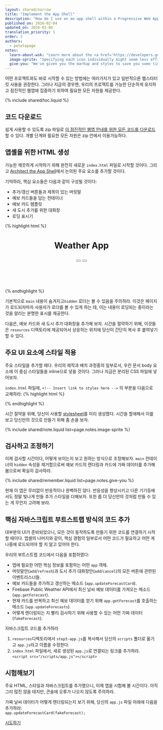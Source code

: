 ```yaml
---
layout: shared/narrow
title: "Implement the App Shell"
description: "How do I use an an app shell within a Progressive Web App?"
published_on: 2016-02-04
updated_on: 2016-02-04
translation_priority: 1
order: 2
authors:
  - petelepage
notes:
  learn-about-wsk: "Learn more about the <a href='https://developers.google.com/web/tools/starter-kit/'>Web Starter Kit</a>"
  image-sprite: "Specifying each icon individually might seem less efficient compared to using an image sprite, but we'll cache those later as part of the app shell, ensuring that they're always available, without the need to make a network request."
  give-you: "We've given you the markup and styles to save you some time and make sure you're starting on a solid foundation. In the next section, you'll have an opportunity to write your own code."
---
```


<p class="intro">
어떤 프로젝트와도 바로 시작할 수 있는 방법에는 여러가지가 있고 일반적으론 웹스타터킷 사용을 권장한다. 그러나 지금의 경우엔, 우리의 프로젝트를 가능한 단순하게 유지하고 점진적인 웹앱에 집중하기 위하여 필요한 모든 자원을 제공한다.
</p>

{% include shared/toc.liquid %}

## 코드 다운로드

쉽게 사용할 수 있도록 zip 파일로 [이 점진적인 웹앱 안내를 위한 모든 코드를 다운로드](pwa-weather.zip) 할 수 있다. 개별 단계와 필요한 모든 자원은 zip 안에서 이용가능하다.

## 앱셸을 위한 HTML 생성

가능한 깨끗하게 시작하기 위해 완전히 새로운 `index.html` 파일로 시작할 것이다. 그리고 [Architect the App Shell](step-01)에서 논의된 주요 요소를 추가할 것이다.

기억하라, 핵심 요소들은 다음과 같이 구성될 것이다:

* 추가/갱신 버튼들과 제목이 있는 머릿말
* 예보 카드들을 담는 컨테이너
* 예보 카드 템플릿
* 새 도시 추가를 위한 대화창
* 로딩 표시기

{% highlight html %}
<!DOCTYPE html>
<html>
<head>
  <meta charset="utf-8">
  <meta http-equiv="X-UA-Compatible" content="IE=edge">
  <meta name="viewport" content="width=device-width, initial-scale=1.0">
  <title>Weather App</title>
  <!-- 이곳에 link to styles.css 삽입 -->
</head>
<body>
  <header class="header">
    <h1 class="header__title">Weather App</h1>
    <button id="butRefresh" class="headerButton"></button>
    <button id="butAdd" class="headerButton"></button>
  </header>

  <main class="main" hidden>
    <!-- 이곳에 forecast-card.html 삽입 -->
  </main>

  <div class="dialog-container">
    <!-- 이곳에 add-new-city-dialog.html 삽입 -->
  </div>

  <div class="loader">
    <svg viewBox="0 0 32 32" width="32" height="32">
      <circle id="spinner" cx="16" cy="16" r="14" fill="none"></circle>
    </svg>
  </div>

  <!-- 여기에 link to app.js 삽입 -->
</body>
</html>
{% endhighlight %}

기본적으로 `main` 내용이 숨겨지고`hidden` 로더는 볼 수 있음을 주의하라. 이것은 페이지가 로드되자마자 사용자가 로더를 볼 수 있게 하는 데, 이는 내용이 로딩되는 중이라는 것을 알리는 분명한 표시를 제공한다.

다음은, 예보 카드와 새 도시 추가 대화창을 추가해 보자. 시간을 절약하기 위해, 이것들은 `resources` 디렉토리에 제공되어서 상응하는 위치에 당신이 간단히 복사 후 붙여넣기할 수 있다.

## 주요 UI 요소에 스타일 적용

주요 스타일을 추가할 때다. 우리의 제작과 배치 과정중의 일부로서, 우린 문서 body 요소에 이 중심 스타일들을 inline으로 넣을 것이다. 그러나 지금은 분리된 CSS 파일에 넣어보자.

`index.html` 파일에, `<!-- Insert link to styles here -->` 의 부분을 다음으로 교체하라: 
{% highlight html %} 
<link rel="stylesheet" type="text/css" href="styles/inline.css">
{% endhighlight %}

시간 절약을 위해, 당신이 사용할 [stylesheet](https://weather-pwa-sample.firebaseapp.com/styles/inline.css)를 미리 생성했다. 시간을 할애해서 이를 보고 당신만의 것으로 만들기 위해 좀 손을 보자.

{% include shared/note.liquid list=page.notes.image-sprite %}

## 검사하고 조정하기

이제 검사할 시간이다, 어떻게 보이는지 보고 원하는 방식으로 조정해보자. `main` 컨테이너의 `hidden` 속성을 제거함으로써 예보 카드의 렌더링과 카드에 가짜 데이터를 추가해 봄으로써 확실히 검사하라.

{% include shared/remember.liquid list=page.notes.give-you %}

현재 이 앱은 무리없이 반응적이나 완벽하진 않다. 반응성을 향상시키고 다른 기기등에서도 정말 빛나게 만들 추가 스타일을 더해보자. 또한 좀 더 당신만의 것처럼 만들 수 있는 게 무언지 고려해 보라.

## 핵심 자바스크립트 부트스트랩 방식의 코드 추가

대부분의 UI가 준비되었으니, 모든 것이 동작하도록 만들기 위한 코드를 연결하기 시작할 때이다. 앱셸의 나머지와 같이, 핵심 경험의 일부로서 어떤 코드가 필요하고 어떤 게 나중에 로드되어야 할 지 알고 있어야 한다.

우리의 부트스트랩 코드에서 다음을 포함하였다:

* 앱에 필요한 어떤 핵심 정보를 포함하는 어떤 `app` 객체.
* 머릿말안(`add`/`refresh`)과 도시 추가 대화창안(`add`/`cancel`)의 모든 버튼에 관련된 이벤트리스너들.
* 예보 카드들을 추가하고 갱신하는 메소드 (`app.updateForecastCard`).
* Firebase Public Weather API에서 최신 날씨 예보 데이터를 가져오는 메소드 (`app.getForecast`).
* 현재 카드를 반복하고 최신 예보 데이터를 얻기 위해 `app.getForecast`를 호출하는 메소드 (`app.updateForecasts`).
* 어떻게 렌더링되는 지 빨리 검사하기 위해 사용할 수 있는 어떤 가짜 데이터 (`fakeForecast`).

자바스크립트 코드를 추가하라

1. `resources`디렉토리에서 `step3-app.js`를 복사해서 당신의 `scripts` 폴더로 옮기고 `app.js`라고 이름을 수정한다.
1. `index.html` 파일에서, 새로 생성된 `app.js`로 연결되는 링크를 추가하라.<br/>
   `<script src="/scripts/app.js"></script>`

## 시험해보기

주요 HTML, 스타일과 자바스크립트를 추가했으니, 이제 앱을 시험해 볼 시간이다. 아직 그리 많진 않을 테지만, 콘솔에 오류가 나오지 않도록 주의하라.

가짜 날씨 데이터가 어떻게 렌더링되는지 보기 위해, 당신의 `app.js` 파일 아래에 다음을 추가하라:  
`app.updateForecastCard(fakeForecast);`

<a href="https://weather-pwa-sample.firebaseapp.com/step-04/" class="mdl-button mdl-js-button mdl-button--raised mdl-button--colored">시도하기</a>
